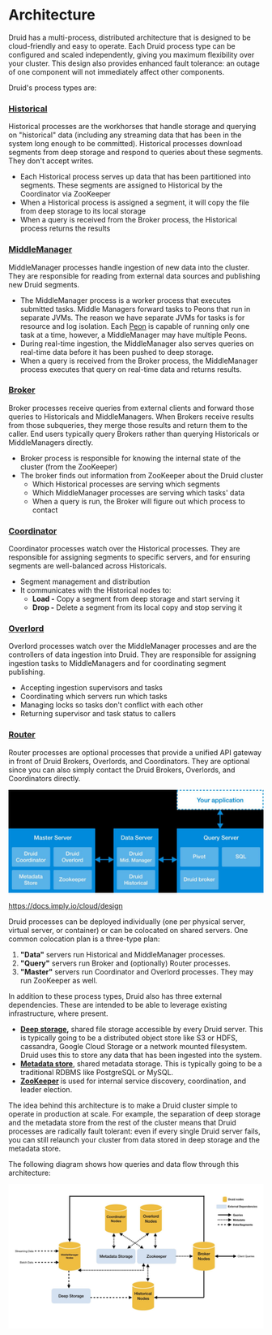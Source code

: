 # Architecture

Druid has a multi-process, distributed architecture that is designed to be cloud-friendly and easy to operate. Each Druid process type can be configured and scaled independently, giving you maximum flexibility over your cluster. This design also provides enhanced fault tolerance: an outage of one component will not immediately affect other components.

Druid's process types are:

### [Historical](http://druid.io/docs/latest/design/historical.html)

Historical processes are the workhorses that handle storage and querying on "historical" data (including any streaming data that has been in the system long enough to be committed). Historical processes download segments from deep storage and respond to queries about these segments. They don't accept writes.

- Each Historical process serves up data that has been partitioned into segments. These segments are assigned to Historical by the Coordinator via ZooKeeper
- When a Historical process is assigned a segment, it will copy the file from deep storage to its local storage
- When a query is received from the Broker process, the Historical process returns the results

### [MiddleManager](http://druid.io/docs/latest/design/middlemanager.html)

MiddleManager processes handle ingestion of new data into the cluster. They are responsible for reading from external data sources and publishing new Druid segments.

- The MiddleManager process is a worker process that executes submitted tasks. Middle Managers forward tasks to Peons that run in separate JVMs. The reason we have separate JVMs for tasks is for resource and log isolation. Each [Peon](https://druid.apache.org/docs/latest/design/peons.html) is capable of running only one task at a time, however, a MiddleManager may have multiple Peons.
- During real-time ingestion, the MiddleManager also serves queries on real-time data before it has been pushed to deep storage.
- When a query is received from the Broker process, the MiddleManager process executes that query on real-time data and returns results.

### [Broker](http://druid.io/docs/latest/design/broker.html)

Broker processes receive queries from external clients and forward those queries to Historicals and MiddleManagers. When Brokers receive results from those subqueries, they merge those results and return them to the caller. End users typically query Brokers rather than querying Historicals or MiddleManagers directly.

- Broker process is responsible for knowing the internal state of the cluster (from the ZooKeeper)
- The broker finds out information from ZooKeeper about the Druid cluster
  - Which Historical processes are serving which segments
  - Which MiddleManager processes are serving which tasks' data
  - When a query is run, the Broker will figure out which process to contact

### [Coordinator](http://druid.io/docs/latest/design/coordinator.html)

Coordinator processes watch over the Historical processes. They are responsible for assigning segments to specific servers, and for ensuring segments are well-balanced across Historicals.

- Segment management and distribution
- It communicates with the Historical nodes to:
  - **Load -** Copy a segment from deep storage and start serving it
  - **Drop -** Delete a segment from its local copy and stop serving it

### [Overlord](http://druid.io/docs/latest/design/overlord.html)

Overlord processes watch over the MiddleManager processes and are the controllers of data ingestion into Druid. They are responsible for assigning ingestion tasks to MiddleManagers and for coordinating segment publishing.

- Accepting ingestion supervisors and tasks
- Coordinating which servers run which tasks
- Managing locks so tasks don't conflict with each other
- Returning supervisor and task status to callers

### [Router](http://druid.io/docs/latest/development/router.html)

Router processes are optional processes that provide a unified API gateway in front of Druid Brokers, Overlords, and Coordinators. They are optional since you can also simply contact the Druid Brokers, Overlords, and Coordinators directly.

![image](../../../media/Druid_Architecture-image1.jpg)

https://docs.imply.io/cloud/design

Druid processes can be deployed individually (one per physical server, virtual server, or container) or can be colocated on shared servers. One common colocation plan is a three-type plan:

1. **"Data"** servers run Historical and MiddleManager processes.
2. **"Query"** servers run Broker and (optionally) Router processes.
3. **"Master"** servers run Coordinator and Overlord processes. They may run ZooKeeper as well.

In addition to these process types, Druid also has three external dependencies. These are intended to be able to leverage existing infrastructure, where present.

- **[Deep storage](http://druid.io/docs/latest/design/index.html#deep-storage),** shared file storage accessible by every Druid server. This is typically going to be a distributed object store like S3 or HDFS, cassandra, Google Cloud Storage or a network mounted filesystem. Druid uses this to store any data that has been ingested into the system.
- [**Metadata store**](http://druid.io/docs/latest/design/index.html#metadata-storage), shared metadata storage. This is typically going to be a traditional RDBMS like PostgreSQL or MySQL.
- [**ZooKeeper**](http://druid.io/docs/latest/design/index.html#zookeeper) is used for internal service discovery, coordination, and leader election.

The idea behind this architecture is to make a Druid cluster simple to operate in production at scale. For example, the separation of deep storage and the metadata store from the rest of the cluster means that Druid processes are radically fault tolerant: even if every single Druid server fails, you can still relaunch your cluster from data stored in deep storage and the metadata store.

The following diagram shows how queries and data flow through this architecture:

![image](../../../media/Druid_Architecture-image2.jpg)
